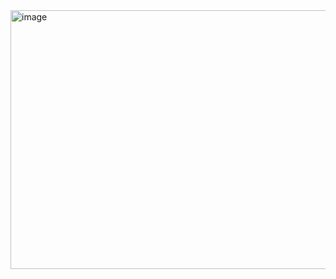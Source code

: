 <img width="736" height="414" alt="image" src="https://github.com/user-attachments/assets/7c9bd7b4-9b76-4920-a07a-1fdb4be18314" />

